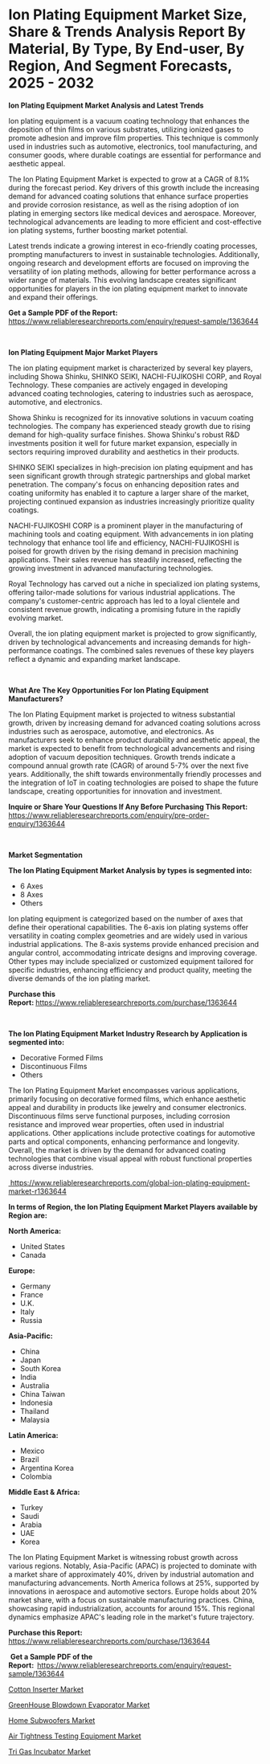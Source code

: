 <p><h1>Ion Plating Equipment Market Size, Share & Trends Analysis Report By Material, By Type, By End-user, By Region, And Segment Forecasts, 2025 - 2032</h1></p><p><strong>Ion Plating Equipment Market Analysis and Latest Trends</strong></p>
<p><p>Ion plating equipment is a vacuum coating technology that enhances the deposition of thin films on various substrates, utilizing ionized gases to promote adhesion and improve film properties. This technique is commonly used in industries such as automotive, electronics, tool manufacturing, and consumer goods, where durable coatings are essential for performance and aesthetic appeal.</p><p>The Ion Plating Equipment Market is expected to grow at a CAGR of 8.1% during the forecast period. Key drivers of this growth include the increasing demand for advanced coating solutions that enhance surface properties and provide corrosion resistance, as well as the rising adoption of ion plating in emerging sectors like medical devices and aerospace. Moreover, technological advancements are leading to more efficient and cost-effective ion plating systems, further boosting market potential.</p><p>Latest trends indicate a growing interest in eco-friendly coating processes, prompting manufacturers to invest in sustainable technologies. Additionally, ongoing research and development efforts are focused on improving the versatility of ion plating methods, allowing for better performance across a wider range of materials. This evolving landscape creates significant opportunities for players in the ion plating equipment market to innovate and expand their offerings.</p></p>
<p><strong>Get a Sample PDF of the Report:&nbsp;</strong> <a href="https://www.reliableresearchreports.com/enquiry/request-sample/1363644?utm_campaign=24&utm_medium=2&utm_source=Github&utm_content=ia&utm_term=28022025&utm_id=ion-plating-equipment">https://www.reliableresearchreports.com/enquiry/request-sample/1363644</a></p>
<p>&nbsp;</p>
<p><strong>Ion Plating Equipment Major Market Players</strong></p>
<p><p>The ion plating equipment market is characterized by several key players, including Showa Shinku, SHINKO SEIKI, NACHI-FUJIKOSHI CORP, and Royal Technology. These companies are actively engaged in developing advanced coating technologies, catering to industries such as aerospace, automotive, and electronics.</p><p>Showa Shinku is recognized for its innovative solutions in vacuum coating technologies. The company has experienced steady growth due to rising demand for high-quality surface finishes. Showa Shinku's robust R&D investments position it well for future market expansion, especially in sectors requiring improved durability and aesthetics in their products.</p><p>SHINKO SEIKI specializes in high-precision ion plating equipment and has seen significant growth through strategic partnerships and global market penetration. The company's focus on enhancing deposition rates and coating uniformity has enabled it to capture a larger share of the market, projecting continued expansion as industries increasingly prioritize quality coatings.</p><p>NACHI-FUJIKOSHI CORP is a prominent player in the manufacturing of machining tools and coating equipment. With advancements in ion plating technology that enhance tool life and efficiency, NACHI-FUJIKOSHI is poised for growth driven by the rising demand in precision machining applications. Their sales revenue has steadily increased, reflecting the growing investment in advanced manufacturing technologies.</p><p>Royal Technology has carved out a niche in specialized ion plating systems, offering tailor-made solutions for various industrial applications. The company's customer-centric approach has led to a loyal clientele and consistent revenue growth, indicating a promising future in the rapidly evolving market.</p><p>Overall, the ion plating equipment market is projected to grow significantly, driven by technological advancements and increasing demands for high-performance coatings. The combined sales revenues of these key players reflect a dynamic and expanding market landscape.</p></p>
<p>&nbsp;</p>
<p><strong>What Are The Key Opportunities For Ion Plating Equipment Manufacturers?</strong></p>
<p><p>The Ion Plating Equipment market is projected to witness substantial growth, driven by increasing demand for advanced coating solutions across industries such as aerospace, automotive, and electronics. As manufacturers seek to enhance product durability and aesthetic appeal, the market is expected to benefit from technological advancements and rising adoption of vacuum deposition techniques. Growth trends indicate a compound annual growth rate (CAGR) of around 5-7% over the next five years. Additionally, the shift towards environmentally friendly processes and the integration of IoT in coating technologies are poised to shape the future landscape, creating opportunities for innovation and investment.</p></p>
<p><strong>Inquire or Share Your Questions If Any Before Purchasing This Report:</strong> <a href="https://www.reliableresearchreports.com/enquiry/pre-order-enquiry/1363644?utm_campaign=24&utm_medium=2&utm_source=Github&utm_content=ia&utm_term=28022025&utm_id=ion-plating-equipment">https://www.reliableresearchreports.com/enquiry/pre-order-enquiry/1363644</a></p>
<p>&nbsp;</p>
<p><strong>Market Segmentation</strong></p>
<p><strong>The Ion Plating Equipment Market Analysis by types is segmented into:</strong></p>
<p><ul><li>6 Axes</li><li>8 Axes</li><li>Others</li></ul></p>
<p><p>Ion plating equipment is categorized based on the number of axes that define their operational capabilities. The 6-axis ion plating systems offer versatility in coating complex geometries and are widely used in various industrial applications. The 8-axis systems provide enhanced precision and angular control, accommodating intricate designs and improving coverage. Other types may include specialized or customized equipment tailored for specific industries, enhancing efficiency and product quality, meeting the diverse demands of the ion plating market.</p></p>
<p><strong>Purchase this Report:&nbsp;</strong><a href="https://www.reliableresearchreports.com/purchase/1363644?utm_campaign=24&utm_medium=2&utm_source=Github&utm_content=ia&utm_term=28022025&utm_id=ion-plating-equipment">https://www.reliableresearchreports.com/purchase/1363644</a></p>
<p>&nbsp;</p>
<p><strong>The Ion Plating Equipment Market Industry Research by Application is segmented into:</strong></p>
<p><ul><li>Decorative Formed Films</li><li>Discontinuous Films</li><li>Others</li></ul></p>
<p><p>The Ion Plating Equipment Market encompasses various applications, primarily focusing on decorative formed films, which enhance aesthetic appeal and durability in products like jewelry and consumer electronics. Discontinuous films serve functional purposes, including corrosion resistance and improved wear properties, often used in industrial applications. Other applications include protective coatings for automotive parts and optical components, enhancing performance and longevity. Overall, the market is driven by the demand for advanced coating technologies that combine visual appeal with robust functional properties across diverse industries.</p></p>
<p><a href="https://www.reliableresearchreports.com/global-ion-plating-equipment-market-r1363644?utm_campaign=24&utm_medium=2&utm_source=Github&utm_content=ia&utm_term=28022025&utm_id=ion-plating-equipment">&nbsp;https://www.reliableresearchreports.com/global-ion-plating-equipment-market-r1363644</a></p>
<p><strong>In terms of Region, the Ion Plating Equipment Market Players available by Region are:</strong></p>
<p>
    <p> <strong> North America: </strong>
        <ul>
            <li>United States</li>
            <li>Canada</li>
        </ul>
        </p> 
    <p> <strong> Europe: </strong>
        <ul>
            <li>Germany</li>
            <li>France</li>
            <li>U.K.</li>
            <li>Italy</li>
            <li>Russia</li>
        </ul>
        </p> 
    <p> <strong> Asia-Pacific: </strong>
        <ul>
            <li>China</li>
            <li>Japan</li>
            <li>South Korea</li>
            <li>India</li>
            <li>Australia</li>
            <li>China Taiwan</li>
            <li>Indonesia</li>
            <li>Thailand</li>
            <li>Malaysia</li>
        </ul>
        </p> 
    <p> <strong> Latin America: </strong>
        <ul>
            <li>Mexico</li>
            <li>Brazil</li>
            <li>Argentina Korea</li>
            <li>Colombia</li>
        </ul>
        </p> 
    <p> <strong> Middle East & Africa: </strong>
        <ul>
            <li>Turkey</li>
            <li>Saudi</li>
            <li>Arabia</li>
            <li>UAE</li>
            <li>Korea</li>
        </ul>
    </p>
    </p>
<p><p>The Ion Plating Equipment Market is witnessing robust growth across various regions. Notably, Asia-Pacific (APAC) is projected to dominate with a market share of approximately 40%, driven by industrial automation and manufacturing advancements. North America follows at 25%, supported by innovations in aerospace and automotive sectors. Europe holds about 20% market share, with a focus on sustainable manufacturing practices. China, showcasing rapid industrialization, accounts for around 15%. This regional dynamics emphasize APAC's leading role in the market's future trajectory.</p></p>
<p><strong>Purchase this Report: </strong><a href="https://www.reliableresearchreports.com/purchase/1363644?utm_campaign=24&utm_medium=2&utm_source=Github&utm_content=ia&utm_term=28022025&utm_id=ion-plating-equipment">https://www.reliableresearchreports.com/purchase/1363644</a></p>
<p>&nbsp;<strong>Get a Sample PDF of the Report:&nbsp;&nbsp;</strong><a href="https://www.reliableresearchreports.com/enquiry/request-sample/1363644?utm_campaign=24&utm_medium=2&utm_source=Github&utm_content=ia&utm_term=28022025&utm_id=ion-plating-equipment">https://www.reliableresearchreports.com/enquiry/request-sample/1363644</a></p>
<p><strong></strong></p>
<p><p><a href="https://github.com/jolinolooman/Market-Research-Report-List-1/blob/main/cotton-inserter-market.md?utm_campaign=24&utm_medium=2&utm_source=Github&utm_content=ia&utm_term=28022025&utm_id=ion-plating-equipment">Cotton Inserter Market</a></p><p><a href="https://github.com/sissalgamd/Market-Research-Report-List-1/blob/main/greenhouse-blowdown-evaporator-market.md?utm_campaign=24&utm_medium=2&utm_source=Github&utm_content=ia&utm_term=28022025&utm_id=ion-plating-equipment">GreenHouse Blowdown Evaporator Market</a></p><p><a href="https://github.com/fraryatena85/Market-Research-Report-List-1/blob/main/home-subwoofers-market.md?utm_campaign=24&utm_medium=2&utm_source=Github&utm_content=ia&utm_term=28022025&utm_id=ion-plating-equipment">Home Subwoofers Market</a></p><p><a href="https://github.com/alejnaouare/Market-Research-Report-List-1/blob/main/air-tightness-testing-equipment-market.md?utm_campaign=24&utm_medium=2&utm_source=Github&utm_content=ia&utm_term=28022025&utm_id=ion-plating-equipment">Air Tightness Testing Equipment Market</a></p><p><a href="https://github.com/awalinfucci/Market-Research-Report-List-1/blob/main/tri-gas-incubator-market.md?utm_campaign=24&utm_medium=2&utm_source=Github&utm_content=ia&utm_term=28022025&utm_id=ion-plating-equipment">Tri Gas Incubator Market</a></p></p>